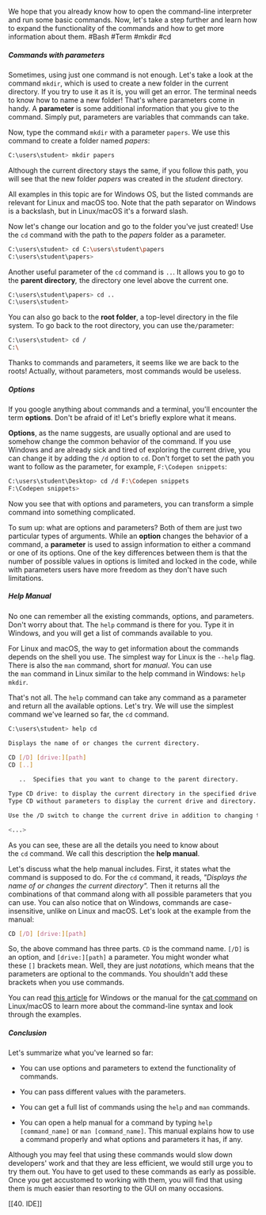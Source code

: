 We hope that you already know how to open the command-line interpreter and run some basic commands. Now, let's take a step further and learn how to expand the functionality of the commands and how to get more information about them.
#Bash #Term #mkdir #cd 
##### Commands with parameters

Sometimes, using just one command is not enough. Let's take a look at the command `mkdir`, which is used to create a new folder in the current directory. If you try to use it as it is, you will get an error. The terminal needs to know how to name a new folder! That's where parameters come in handy. A **parameter** is some additional information that you give to the command. Simply put, parameters are variables that commands can take.

Now, type the command `mkdir` with a parameter `papers`. We use this command to create a folder named _papers_:

```bash
C:\users\student> mkdir papers
```

Although the current directory stays the same, if you follow this path, you will see that the new folder _papers_ was created in the _student_ directory.

All examples in this topic are for Windows OS, but the listed commands are relevant for Linux and macOS too. Note that the path separator on Windows is a backslash, but in Linux/macOS it's a forward slash.

Now let's change our location and go to the folder you've just created! Use the `cd` command with the path to the _papers_ folder as a parameter.

```bash
C:\users\student> cd C:\users\student\papers
C:\users\student\papers>
```

Another useful parameter of the `cd` command is `..`. It allows you to go to the **parent directory**_,_ the directory one level above the current one.

```bash
C:\users\student\papers> cd ..
C:\users\student>
```

You can also go back to the **root folder**, a top-level directory in the file system. To go back to the root directory, you can use the`/`parameter:

```bash
C:\users\student> cd /
C:\
```

Thanks to commands and parameters, it seems like we are back to the roots! Actually, without parameters, most commands would be useless.

##### Options

If you google anything about commands and a terminal, you'll encounter the term **options**. Don't be afraid of it! Let's briefly explore what it means.

**Options**, as the name suggests, are usually optional and are used to somehow change the common behavior of the command. If you use Windows and are already sick and tired of exploring the current drive, you can change it by adding the `/d` option to `cd`. Don't forget to set the path you want to follow as the parameter, for example, `F:\Codepen snippets`:

```bash
C:\users\student\Desktop> cd /d F:\Codepen snippets
F:\Codepen snippets>
```

Now you see that with options and parameters, you can transform a simple command into something complicated.

To sum up: what are options and parameters? Both of them are just two particular types of arguments. While an **option** changes the behavior of a command, a **parameter** is used to assign information to either a command or one of its options. One of the key differences between them is that the number of possible values in options is limited and locked in the code, while with parameters users have more freedom as they don't have such limitations.

##### Help Manual

No one can remember all the existing commands, options, and parameters. Don't worry about that. The `help` command is there for you. Type it in Windows, and you will get a list of commands available to you.

For Linux and macOS, the way to get information about the commands depends on the shell you use. The simplest way for Linux is the `--help` flag. There is also the `man` command, short for _manual_. You can use the `man` command in Linux similar to the help command in Windows: `help mkdir`.

That's not all. The `help` command can take any command as a parameter and return all the available options. Let's try. We will use the simplest command we've learned so far, the `cd` command.

```bash
C:\users\student> help cd

Displays the name of or changes the current directory.
 
CD [/D] [drive:][path]
CD [..]

   ..  Specifies that you want to change to the parent directory.

Type CD drive: to display the current directory in the specified drive.
Type CD without parameters to display the current drive and directory.

Use the /D switch to change the current drive in addition to changing the current directory for a drive.

<...>
```

As you can see, these are all the details you need to know about the `cd` command. We call this description the **help manual**.

Let's discuss what the help manual includes. First, it states what the command is supposed to do. For the `cd` command, it reads, _"Displays the name of or changes the current directory"._ Then it returns all the combinations of that command along with all possible parameters that you can use. You can also notice that on Windows, commands are case-insensitive, unlike on Linux and macOS. Let's look at the example from the manual:

```bash
CD [/D] [drive:][path]
```

So, the above command has three parts. `CD` is the command name. `[/D]` is an option, and `[drive:][path]` a parameter. You might wonder what these `[]` brackets mean. Well, they are just _notations,_ which means that the parameters are optional to the commands. You shouldn't add these brackets when you use commands.

You can read [this article](https://www.lifewire.com/how-to-read-command-syntax-2618082) for Windows or the manual for the [cat command](https://www.hscripts.com/tutorials/linux-commands/cat.html) on Linux/macOS to learn more about the command-line syntax and look through the examples.

##### Conclusion

Let's summarize what you've learned so far:

- You can use options and parameters to extend the functionality of commands.
    
- You can pass different values with the parameters.
    
- You can get a full list of commands using the `help` and `man` commands.
    
- You can open a help manual for a command by typing `help [command_name]` or `man [command_name]`. This manual explains how to use a command properly and what options and parameters it has, if any.
    

Although you may feel that using these commands would slow down developers' work and that they are less efficient, we would still urge you to try them out. You have to get used to these commands as early as possible. Once you get accustomed to working with them, you will find that using them is much easier than resorting to the GUI on many occasions.

[[40. IDE]]
